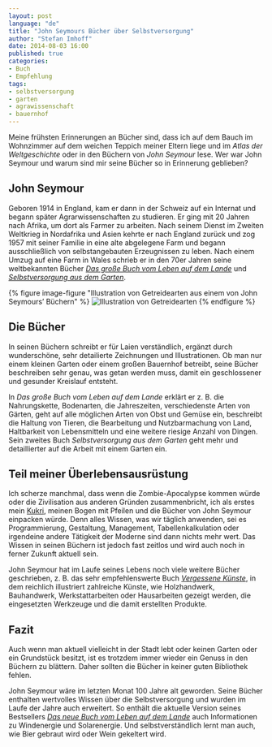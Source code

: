 ```yaml
---
layout: post
language: "de"
title: "John Seymours Bücher über Selbstversorgung"
author: "Stefan Imhoff"
date: 2014-08-03 16:00
published: true
categories:
- Buch
- Empfehlung
tags:
- selbstversorgung
- garten
- agrawissenschaft
- bauernhof
---
```


Meine frühsten Erinnerungen an Bücher sind, dass ich auf dem Bauch im Wohnzimmer auf dem weichen Teppich meiner Eltern liege und im <cite>Atlas der Weltgeschichte</cite> oder in den Büchern von *John Seymour* lese. Wer war John Seymour und warum sind mir seine Bücher so in Erinnerung geblieben?

## John Seymour
Geboren 1914 in England, kam er dann in der Schweiz auf ein Internat und begann später Agrarwissenschaften zu studieren. Er ging mit 20 Jahren nach Afrika, um dort als Farmer zu arbeiten. Nach seinem Dienst im Zweiten Weltkrieg in Nordafrika und Asien kehrte er nach England zurück und zog 1957 mit seiner Familie in eine alte abgelegene Farm und begann ausschließlich von selbstangebauten Erzeugnissen zu leben. Nach einem Umzug auf eine Farm in Wales schrieb er in den 70er Jahren seine weltbekannten Bücher <cite><a href="{% amazon 3831015775 %}">Das große Buch vom Leben auf dem Lande</a></cite> und <cite><a href="{% amazon 3783161452 %}">Selbstversorgung aus dem Garten</a></cite>.

{% figure image-figure "Illustration von Getreidearten aus einem von John Seymours’ Büchern" %}
<img src="{{ site.url }}/assets/images/artikel/john-seymour-illustration.jpg" alt="Illustration von Getreidearten">
{% endfigure %}

## Die Bücher
In seinen Büchern schreibt er für Laien verständlich, ergänzt durch wunderschöne, sehr detailierte Zeichnungen und Illustrationen. Ob man nur einem kleinen Garten oder einem großen Bauernhof betreibt, seine Bücher beschreiben sehr genau, was getan werden muss, damit ein geschlossener und gesunder Kreislauf entsteht.

In *Das große Buch vom Leben auf dem Lande* erklärt er z. B. die Nahrungskette, Bodenarten, die Jahreszeiten, verschiedenste Arten von Gärten, geht auf alle möglichen Arten von Obst und Gemüse ein, beschreibt die Haltung von Tieren, die Bearbeitung und Nutzbarmachung von Land, Haltbarkeit von Lebensmitteln und eine weitere riesige Anzahl von Dingen. Sein zweites Buch *Selbstversorgung aus dem Garten* geht mehr und detaillierter auf die Arbeit mit einem Garten ein.

## Teil meiner Überlebensausrüstung
Ich scherze manchmal, dass wenn die Zombie-Apocalypse kommen würde oder die Zivilisation aus anderen Gründen zusammenbricht, ich als erstes mein [Kukri](http://de.wikipedia.org/wiki/Khukuri), meinen Bogen mit Pfeilen und die Bücher von John Seymour einpacken würde. Denn alles Wissen, was wir täglich anwenden, sei es Programmierung, Gestaltung, Management, Tabellenkalkulation oder irgendeine andere Tätigkeit der Moderne sind dann nichts mehr wert. Das Wissen in seinen Büchern ist jedoch fast zeitlos und wird auch noch in ferner Zukunft aktuell sein.

John Seymour hat im Laufe seines Lebens noch viele weitere Bücher geschrieben, z. B. das sehr empfehlenswerte Buch <cite><a href="{% amazon 3783162033 %}">Vergessene Künste</a></cite>, in dem reichlich illustriert zahlreiche Künste, wie Holzhandwerk, Bauhandwerk, Werkstattarbeiten oder Hausarbeiten gezeigt werden, die eingesetzten Werkzeuge und die damit erstellten Produkte.

## Fazit
Auch wenn man aktuell vielleicht in der Stadt lebt oder keinen Garten oder ein Grundstück besitzt, ist es trotzdem immer wieder ein Genuss in den Büchern zu blättern. Daher sollten die Bücher in keiner guten Bibliothek fehlen.

John Seymour wäre im letzten Monat 100 Jahre alt geworden. Seine Bücher enthalten wertvolles Wissen über die Selbstversorgung und wurden im Laufe der Jahre auch erweitert. So enthält die aktuelle Version seines Bestsellers <cite><a href="{% amazon 3831015775 %}">Das neue Buch vom Leben auf dem Lande</a></cite> auch Informationen zu Windenergie und Solarenergie. Und selbstverständlich lernt man auch, wie Bier gebraut wird oder Wein gekeltert wird.

